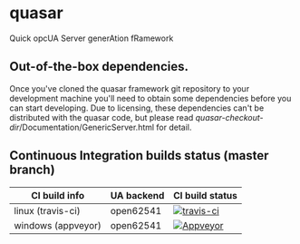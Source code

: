 # quasar
Quick opcUA Server generAtion fRamework

## Out-of-the-box dependencies.
Once you've cloned the quasar framework git repository to your development machine you'll need to obtain some dependencies before you can start developing. Due to licensing, these dependencies can't be distributed with the quasar code, but please read _quasar-checkout-dir_/Documentation/GenericServer.html for detail.

## Continuous Integration builds status (master branch)

CI build info | UA backend | CI build status
------------ | ------------- | -------------
linux (travis-ci) | open62541 | [![travis-ci](https://travis-ci.org/quasar-team/quasar.svg?branch=master)](https://travis-ci.org/quasar-team/quasar?branch=master)
windows (appveyor) | open62541 | [![Appveyor](https://ci.appveyor.com/api/projects/status/q8ruqgd2nj54b76p/branch/master?svg=true)](https://ci.appveyor.com/project/ben-farnham/quasar/branch/master)
